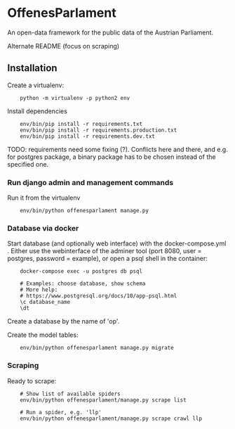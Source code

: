# OffenesParlament

An open-data framework for the public data of the Austrian Parliament.

Alternate README (focus on scraping)

## Installation

Create a virtualenv:

        python -m virtualenv -p python2 env

Install dependencies

        env/bin/pip install -r requirements.txt
        env/bin/pip install -r requirements.production.txt
        env/bin/pip install -r requirements.dev.txt

TODO: requirements need some fixing (?). Conflicts here and there, and e.g.
for postgres package, a binary package has to be chosen instead of the
specified one.

###  Run django admin and management commands

Run it from the virtualenv

        env/bin/python offenesparlament manage.py


### Database via docker

Start database (and optionally web interface) with the docker-compose.yml .
Either use the webinterface of the adminer tool (port 8080, user = postgres,
password = example), or open a psql shell in the container:

        docker-compose exec -u postgres db psql

        # Examples: choose database, show schema
        # More help:
        # https://www.postgresql.org/docs/10/app-psql.html
        \c database_name
        \dt

Create a database by the name of 'op'.

Create the model tables:

        env/bin/python offenesparlament manage.py migrate


### Scraping

Ready to scrape:

        # Show list of available spiders
        env/bin/python offenesparlament/manage.py scrape list

        # Run a spider, e.g. 'llp'
        env/bin/python offenesparlament/manage.py scrape crawl llp


